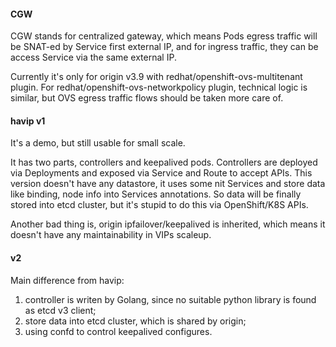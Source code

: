 #### CGW

CGW stands for centralized  gateway, which means Pods egress traffic will be SNAT-ed by Service first external IP, and for ingress traffic, they can be access Service via the same external IP.

Currently it's only for origin v3.9 with redhat/openshift-ovs-multitenant plugin. For redhat/openshift-ovs-networkpolicy plugin, technical logic is similar, but OVS egress traffic flows should be taken more care of.

#### havip v1

It's a demo, but still usable for small scale.

It has two parts, controllers and keepalived pods. Controllers are deployed via Deployments and exposed via Service and Route to accept APIs. This version doesn't have any datastore, it uses some nit Services and store data like binding, node info into Services annotations. So data will be finally stored into etcd cluster, but it's stupid to do this via OpenShift/K8S APIs.

Another bad thing is, origin ipfailover/keepalived is inherited, which means it doesn't have any maintainability in VIPs scaleup.

#### v2

Main difference from havip:

1. controller is writen by Golang, since no suitable python library is found as etcd v3 client;
2. store data into etcd cluster, which is shared by origin;
3. using confd to control keepalived configures.
